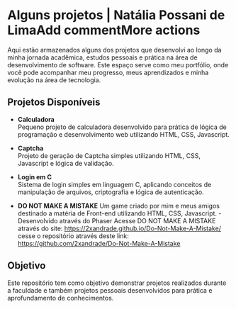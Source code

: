 # Alguns projetos | Natália Possani de LimaAdd commentMore actions
Aqui estão armazenados alguns dos projetos que desenvolvi ao longo da minha jornada acadêmica, estudos pessoais e prática na área de desenvolvimento de software. Este espaço serve como meu portfólio, onde você pode acompanhar meu progresso, meus aprendizados e minha evolução na área de tecnologia.

## Projetos Disponíveis

- **Calculadora**  
Pequeno projeto de calculadora desenvolvido para prática de lógica de programação e desenvolvimento web utilizando HTML, CSS, Javascript.

- **Captcha**  
Projeto de geração de Captcha simples utilizando HTML, CSS, Javascript e lógica de validação.  

- **Login em C**  
Sistema de login simples em linguagem C, aplicando conceitos de manipulação de arquivos, criptografia e lógica de autenticação.

- **DO NOT MAKE A MISTAKE**
Um game criado por mim e meus amigos destinado a matéria de Front-end utilizando HTML, CSS, Javascript. - Desenvolvido através do Phaser
Acesse DO NOT MAKE A MISTAKE através do site: https://2xandrade.github.io/Do-Not-Make-A-Mistake/
  cesse o repositório através deste link: https://github.com/2xandrade/Do-Not-Make-A-Mistake 
## Objetivo
Este repositório tem como objetivo demonstrar projetos realizados durante a faculdade e também projetos pessoais desenvolvidos para prática e aprofundamento de conhecimentos.
